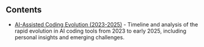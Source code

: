 
## Contents

- [AI-Assisted Coding Evolution (2023-2025)](./AI-Assisted-Coding-Evolution-2023-2025.md) - Timeline and analysis of the rapid evolution in AI coding tools from 2023 to early 2025, including personal insights and emerging challenges.
